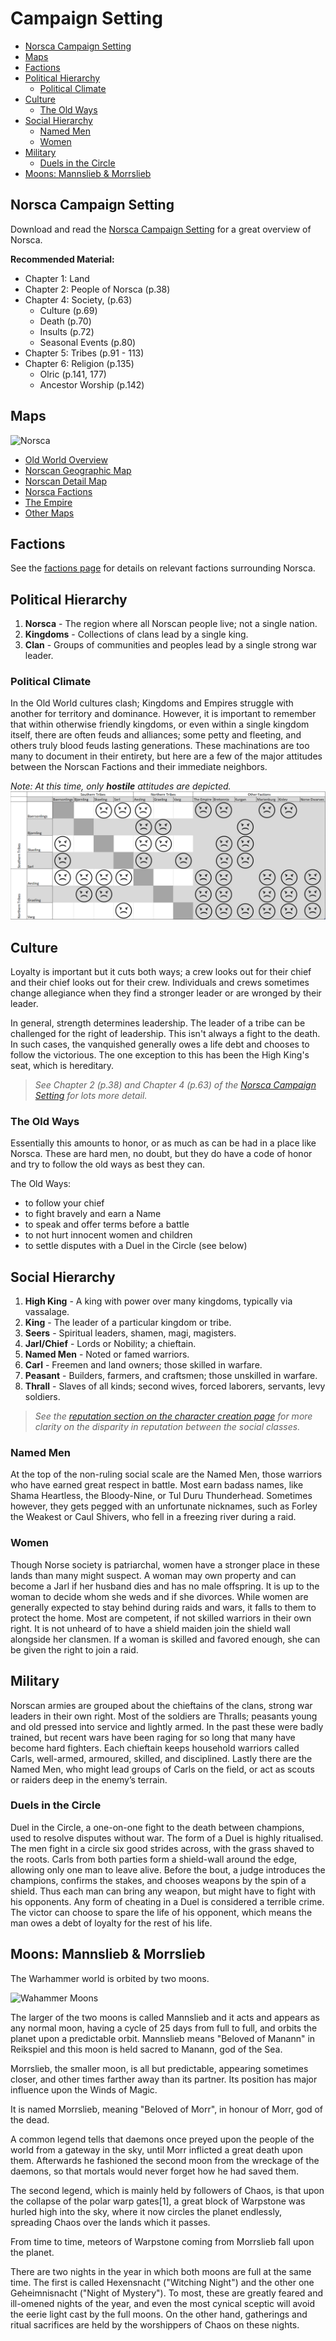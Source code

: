 # Campaign Setting

- [Norsca Campaign Setting](#norsca-campaign-setting-book)
- [Maps](#maps)
- [Factions](#factions)
- [Political Hierarchy](#political-hierarchy)
  - [Political Climate](#political-climate)
- [Culture](#culture)
  - [The Old Ways](#the-old-ways)
- [Social Hierarchy](#social-hierarchy)
  - [Named Men](#named-men)
  - [Women](#women)
- [Military](#military)
  - [Duels in the Circle](#duels-in-the-circle)
- [Moons: Mannslieb & Morrslieb](#moons-mannslieb--morrslieb)

## Norsca Campaign Setting
Download and read the [Norsca Campaign Setting](https://drive.google.com/file/d/1-FAMZA2lqEmKI3TSAQgg8RCXqHaltvPZ/view?usp=sharing) for a great overview of Norsca.

**Recommended Material:**
- Chapter 1: Land
- Chapter 2: People of Norsca (p.38)
- Chapter 4: Society, (p.63)
    - Culture (p.69)
    - Death (p.70)
    - Insults (p.72)
    - Seasonal Events (p.80)
- Chapter 5: Tribes (p.91 - 113)
- Chapter 6: Religion (p.135)
    - Olric (p.141, 177)
    - Ancestor Worship (p.142)

## Maps
![Norsca](resources/maps/old-world-norsca.png)

- [Old World Overview](resources/maps/old-world.webp)
- [Norscan Geographic Map](resources/maps/old-world-norsca.png)
- [Norscan Detail Map](resources/maps/norsca-detail-map-v3.jpg)
- [Norsca Factions](resources/maps/map-norsca-factions.jpg)
- [The Empire](resources/maps/old-world-empire.jpg)
- [Other Maps](resources/maps)

## Factions
See the [factions page](factions.md) for details on relevant factions surrounding Norsca.

## Political Hierarchy
1. **Norsca** - The region where all Norscan people live; not a single nation.
1. **Kingdoms** - Collections of clans lead by a single king.
1. **Clan** - Groups of communities and peoples lead by a single strong war leader.

### Political Climate

In the Old World cultures clash; Kingdoms and Empires struggle with another for territory and dominance. However, it is important to remember that within otherwise friendly kingdoms, or even within a single kingdom itself, there are often feuds and alliances; some petty and fleeting, and others truly blood feuds lasting generations. These machinations are too many to document in their entirety, but here are a few of the major attitudes between the Norscan Factions and their immediate neighbors.

_Note: At this time, only **hostile** attitudes are depicted._
![Political Climate](assets/norsca-political-climate.png)


## Culture
Loyalty is important but it cuts both ways; a crew looks out for their chief and their chief looks out for their crew. Individuals and crews sometimes change allegiance when they find a stronger leader or are wronged by their leader.

In general, strength determines leadership. The leader of a tribe can be challenged for the right of leadership. This isn't always a fight to the death. In such cases, the vanquished generally owes a life debt and chooses to follow the victorious. The one exception to this has been the High King's seat, which is hereditary.

> _See Chapter 2 (p.38) and Chapter 4 (p.63) of the [Norsca Campaign Setting](https://drive.google.com/file/d/1-FAMZA2lqEmKI3TSAQgg8RCXqHaltvPZ/view?usp=sharing) for lots more detail._

### The Old Ways
Essentially this amounts to honor, or as much as can be had in a place like Norsca. These are hard men, no doubt, but they do have a code of honor and try to follow the old ways as best they can. 

The Old Ways:
- to follow your chief
- to fight bravely and earn a Name
- to speak and offer terms before a battle
- to not hurt innocent women and children
- to settle disputes with a Duel in the Circle (see below)

## Social Hierarchy
1. **High King** - A king with power over many kingdoms, typically via vassalage.
1. **King** - The leader of a particular kingdom or tribe.
1. **Seers** - Spiritual leaders, shamen, magi, magisters.
1. **Jarl/Chief** - Lords or Nobility; a chieftain. 
1. **Named Men** - Noted or famed warriors.
1. **Carl** - Freemen and land owners; those skilled in warfare.
1. **Peasant** - Builders, farmers, and craftsmen; those unskilled in warfare.
1. **Thrall** - Slaves of all kinds; second wives, forced laborers, servants, levy soldiers.

> _See the [reputation section on the character creation page](character-creation.md#reputation) for more clarity on the disparity in reputation between the social classes._

### Named Men
At the top of the non-ruling social scale are the Named Men, those warriors who have earned great respect in battle. Most earn badass names, like Shama Heartless, the Bloody-Nine, or Tul Duru Thunderhead. Sometimes however, they gets pegged with an unfortunate nicknames, such as Forley the Weakest or Caul Shivers, who fell in a freezing river during a raid.

### Women
Though Norse society is patriarchal, women have a stronger place in these lands than many might suspect. A woman may own property and can become a Jarl if her husband dies and has no male offspring. It is up to the woman to decide whom she weds and if she divorces. While women are generally expected to stay behind during raids and wars, it falls to them to protect the home. Most are competent, if not skilled warriors in their own right. It is not unheard of to have a shield maiden join the shield wall alongside her clansmen. If a woman is skilled and favored enough, she can be given the right to join a raid.


## Military
Norscan armies are grouped about the chieftains of the clans, strong war leaders in their own right. Most of the soldiers are Thralls; peasants young and old pressed into service and lightly armed. In the past these were badly trained, but recent wars have been raging for so long that many have become hard fighters. Each chieftain keeps household warriors called Carls, well-armed, armoured, skilled, and disciplined. Lastly there are the Named Men, who might lead groups of Carls on the field, or act as scouts or raiders deep in the enemy’s terrain.

### Duels in the Circle
Duel in the Circle, a one-on-one fight to the death between champions, used to resolve disputes without war. The form of a Duel is highly ritualised. The men fight in a circle six good strides across, with the grass shaved to the roots. Carls from both parties form a shield-wall around the edge, allowing only one man to leave alive. Before the bout, a judge introduces the champions, confirms the stakes, and chooses weapons by the spin of a shield. Thus each man can bring any weapon, but might have to fight with his opponents. Any form of cheating in a Duel is considered a terrible crime. The victor can choose to spare the life of his opponent, which means the man owes a debt of loyalty for the rest of his life.

## Moons: Mannslieb & Morrslieb
The Warhammer world is orbited by two moons.

![Wahammer Moons](https://1d4chan.org/images/a/a2/Warhammer_Moons.png)

The larger of the two moons is called Mannslieb and it acts and appears as any normal moon, having a cycle of 25 days from full to full, and orbits the planet upon a predictable orbit. Mannslieb means "Beloved of Manann" in Reikspiel and this moon is held sacred to Manann, god of the Sea.

Morrslieb, the smaller moon, is all but predictable, appearing sometimes closer, and other times farther away than its partner. Its position has major influence upon the Winds of Magic.

It is named Morrslieb, meaning "Beloved of Morr", in honour of Morr, god of the dead.

A common legend tells that daemons once preyed upon the people of the world from a gateway in the sky, until Morr inflicted a great death upon them. Afterwards he fashioned the second moon from the wreckage of the daemons, so that mortals would never forget how he had saved them.

The second legend, which is mainly held by followers of Chaos, is that upon the collapse of the polar warp gates[1], a great block of Warpstone was hurled high into the sky, where it now circles the planet endlessly, spreading Chaos over the lands which it passes.

From time to time, meteors of Warpstone coming from Morrslieb fall upon the planet.

There are two nights in the year in which both moons are full at the same time. The first is called Hexensnacht ("Witching Night") and the other one Geheimnisnacht ("Night of Mystery"). To most, these are greatly feared and ill-omened nights of the year, and even the most cynical sceptic will avoid the eerie light cast by the full moons. On the other hand, gatherings and ritual sacrifices are held by the worshippers of Chaos on these nights.
